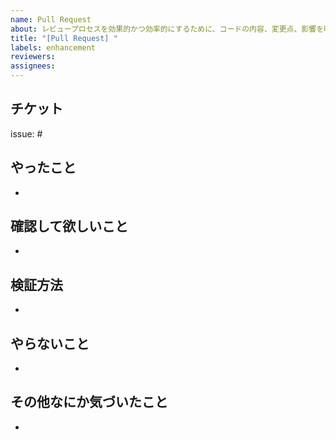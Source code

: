 ```yaml
---
name: Pull Request
about: レビュープロセスを効果的かつ効率的にするために、コードの内容、変更点、影響を明確に伝える。
title: "[Pull Request] "
labels: enhancement
reviewers:
assignees:
---
```


## チケット
issue: #

## やったこと
-

## 確認して欲しいこと
-

## 検証方法
-

## やらないこと
-

## その他なにか気づいたこと
-